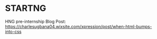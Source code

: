 # STARTNG
HNG pre-internship 
Blog Post: https://charlesugbana04.wixsite.com/xpression/post/when-html-bumps-into-css
